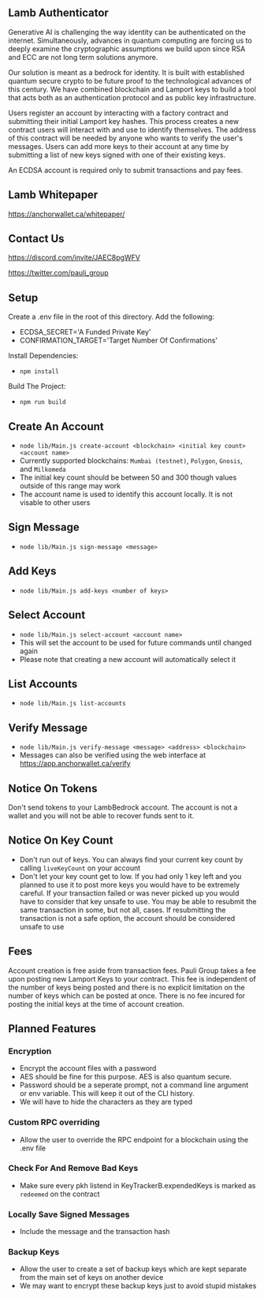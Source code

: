 ## Lamb Authenticator

Generative AI is challenging the way identity can be authenticated on the internet. Simultaneously, advances in quantum computing are forcing us to deeply examine the cryptographic assumptions we build upon since RSA and ECC are not long term solutions anymore.

Our solution is meant as a bedrock for identity. It is built with established quantum secure crypto to be future proof to the technological advances of this century. We have combined blockchain and Lamport keys to build a tool that acts both as an authentication protocol and as public key infrastructure.

Users register an account by interacting with a factory contract and submitting their initial Lamport key hashes. This process creates a new contract users will interact with and use to identify themselves. The address of this contract will be needed by anyone who wants to verify the user's messages. Users can add more keys to their account at any time by submitting a list of new keys signed with one of their existing keys.

An ECDSA account is required only to submit transactions and pay fees.

## Lamb Whitepaper
https://anchorwallet.ca/whitepaper/

## Contact Us

https://discord.com/invite/JAEC8pgWFV

https://twitter.com/pauli_group

## Setup
Create a .env file in the root of this directory. Add the following:

 - ECDSA_SECRET='A Funded Private Key'
 - CONFIRMATION_TARGET='Target Number Of Confirmations'

Install Dependencies: 

 - `npm install`
 
Build The Project:
    
 - `npm run build`

## Create An Account 

 - `node lib/Main.js create-account <blockchain> <initial key count> <account name>`
 - Currently supported blockchains: `Mumbai (testnet)`, `Polygon`, `Gnosis`, and `Milkomeda`
 - The initial key count should be between 50 and 300 though values outside of this range may work
 - The account name is used to identify this account locally. It is not visable to other users

## Sign Message
 - `node lib/Main.js sign-message <message>`

## Add Keys
 - `node lib/Main.js add-keys <number of keys>`

## Select Account
 - `node lib/Main.js select-account <account name>`
 - This will set the account to be used for future commands until changed again 
 - Please note that creating a new account will automatically select it

## List Accounts
 - `node lib/Main.js list-accounts`

## Verify Message
 - `node lib/Main.js verify-message <message> <address> <blockchain>`
 - Messages can also be verified using the web interface at https://app.anchorwallet.ca/verify

## Notice On Tokens
Don't send tokens to your LambBedrock account. The account is not a wallet and you will not be able to recover funds sent to it.

## Notice On Key Count
- Don't run out of keys. You can always find your current key count by calling `liveKeyCount` on your account 
- Don't let your key count get to low. If you had only 1 key left and you planned to use it to post more keys you would have to be extremely careful. If your transaction failed or was never picked up you would have to consider that key unsafe to use. You may be able to resubmit the same transaction in some, but not all, cases. If resubmitting the transaction is not a safe option, the account should be considered unsafe to use

## Fees
Account creation is free aside from transaction fees. Pauli Group takes a fee upon posting new Lamport Keys to your contract. This fee is independent of the number of keys being posted and there is no explicit limitation on the number of keys which can be posted at once. There is no fee incured for posting the initial keys at the time of account creation. 

## Planned Features

### Encryption
 - Encrypt the account files with a password
 - AES should be fine for this purpose. AES is also quantum secure. 
 - Password should be a seperate prompt, not a command line argument or env variable. This will keep it out of the CLI history. 
 - We will have to hide the characters as they are typed

### Custom RPC overriding
- Allow the user to override the RPC endpoint for a blockchain using the .env file
### Check For And Remove Bad Keys
- Make sure every pkh listend in KeyTrackerB.expendedKeys is marked as `redeemed` on the contract

### Locally Save Signed Messages
- Include the message and the transaction hash 

### Backup Keys
- Allow the user to create a set of backup keys which are kept separate from the main set of keys on another device
- We may want to encrypt these backup keys just to avoid stupid mistakes
